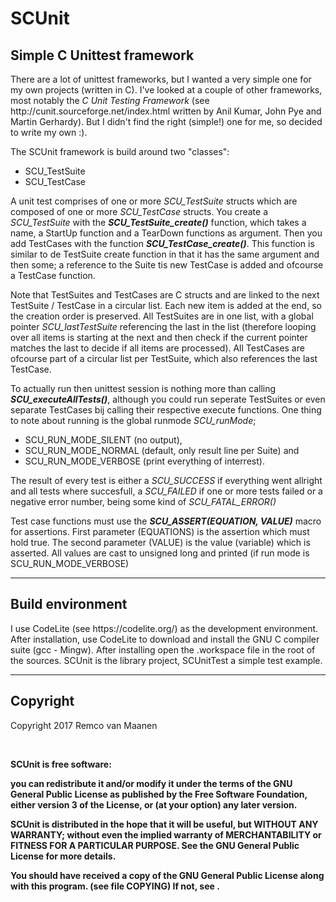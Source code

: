 # SCUnit
<h2>Simple C Unittest framework</h2>

<p>There are a lot of unittest frameworks, but I wanted a very simple one for my own projects (written in C). I've looked at a couple of other frameworks, most notably the <i>C Unit Testing Framework</i> (see http://cunit.sourceforge.net/index.html written by Anil Kumar, John Pye and Martin Gerhardy). But I didn't find the right (simple!)  one for me, so decided to write my own :).</p>
<p>The SCUnit framework is build around two "classes":
<ul>
<li>SCU_TestSuite</li>
<li>SCU_TestCase</li>
</ul>
A unit test comprises of one or more <i>SCU_TestSuite</i> structs which are composed of one or more <i>SCU_TestCase</i> structs. You create a <i>SCU_TestSuite</i> with the <i><b>SCU_TestSuite_create()</b></i> function, which takes a name, a StartUp function and a TearDown functions as argument. Then you add TestCases with the function <i><b>SCU_TestCase_create()</b></i>. This function is similar to de TestSuite create function in that it has the same argument and then some; a reference to the Suite tis new TestCase is added and ofcourse a TestCase function.</p>
<p>Note that TestSuites and TestCases are C structs and are linked to the next TestSuite / TestCase in a circular list. Each new item is added at the end, so the creation order is preserved. All TestSuites are in one list, with a global pointer <i>SCU_lastTestSuite</i> referencing the last in the list (therefore looping over all items is starting at the next and then check if the current pointer matches the last to decide if all items are processed). All TestCases are ofcourse part of a circular list per TestSuite, which also references the last TestCase.</p>
<p>To actually run then unittest session is nothing more than calling <i><b>SCU_executeAllTests()</b></i>, although you could run seperate TestSuites or even separate TestCases bij calling their respective execute functions. One thing to note about running is the global runmode <i>SCU_runMode</i>;
<ul>
<li>SCU_RUN_MODE_SILENT (no output),</li>
<li>SCU_RUN_MODE_NORMAL (default, only result line per Suite) and</li>
<li>SCU_RUN_MODE_VERBOSE (print everything of interrest).</li>
</ul></p>
<p>The result of every test is either a <i>SCU_SUCCESS</i> if everything went allright and all tests where succesfull, a <i>SCU_FAILED</i> if one or more tests failed or a negative error number, being some kind of <i>SCU_FATAL_ERROR()</i></p>
<p>Test case functions must use the <i><b>SCU_ASSERT(EQUATION, VALUE)</b></i> macro for assertions. First parameter (EQUATIONS) is the assertion which must hold true. The second parameter (VALUE) is the value (variable) which is asserted. All values are cast to unsigned long and printed (if run mode is SCU_RUN_MODE_VERBOSE)</p>
<hr/>
<h2>Build environment</h2>
<p>I use CodeLite (see https://codelite.org/) as the development environment. After installation, use CodeLite to download and install the GNU C compiler suite (gcc - Mingw). After installing open the .workspace file in the root of the sources. SCUnit is the library project, SCUnitTest a simple test example.</p>
<hr/>
<h2>Copyright</h2>
<p>Copyright 2017 Remco van Maanen</p>
<br/>
<p><b>SCUnit is free software:</p> you can redistribute it and/or modify it under the terms of the GNU General Public License as published by the Free Software Foundation, either version 3 of the License, or (at your option) any later version.</p>
<p>SCUnit is distributed in the hope that it will be useful, but WITHOUT ANY WARRANTY; without even the implied warranty of MERCHANTABILITY or FITNESS FOR A PARTICULAR PURPOSE. See the GNU General Public License for more details.</p>
<p>You should have received a copy of the GNU General Public License along with this program. (see file COPYING) If not, see <http://www.gnu.org/licenses/>.</p>
